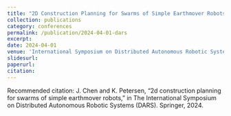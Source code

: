 ```yaml
---
title: "2D Construction Planning for Swarms of Simple Earthmover Robots"
collection: publications
category: conferences
permalink: /publication/2024-04-01-dars
excerpt: 
date: 2024-04-01
venue: 'International Symposium on Distributed Autonomous Robotic Systems (DARS)'
slidesurl: 
paperurl: 
citation: 
---
```


Recommended citation: J. Chen and K. Petersen, “2d construction planning for swarms of simple earthmover robots,” in The International Symposium on Distributed Autonomous Robotic Systems (DARS). Springer, 2024.
